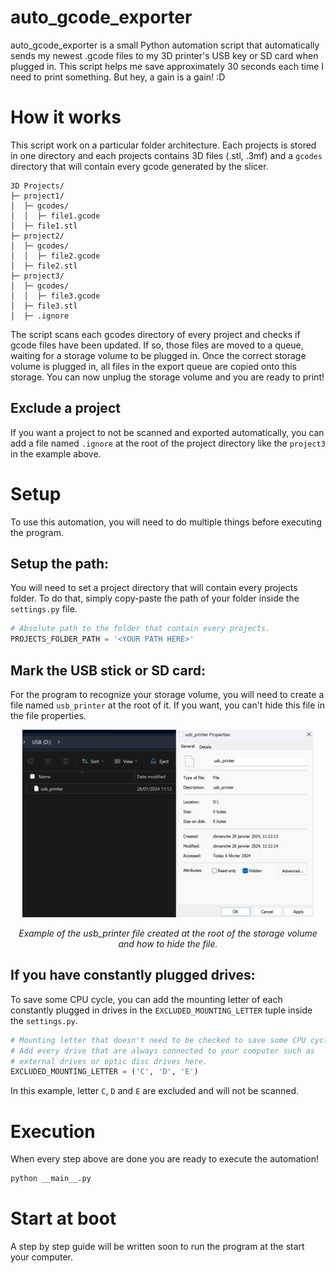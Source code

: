 # auto_gcode_exporter
auto_gcode_exporter is a small Python automation script that automatically sends my newest .gcode files to my 3D printer's USB key or SD card when plugged in. This script helps me save approximately 30 seconds each time I need to print something. But hey, a gain is a gain! :D

# How it works
This script work on a particular folder architecture. Each projects is stored in one directory and each projects contains 3D files (.stl, .3mf) and a `gcodes` directory that will contain every gcode generated by the slicer. 

```
3D Projects/
├─ project1/
│  ├─ gcodes/
│  │  ├─ file1.gcode
│  ├─ file1.stl
├─ project2/
│  ├─ gcodes/
│  │  ├─ file2.gcode
│  ├─ file2.stl
├─ project3/
│  ├─ gcodes/
│  │  ├─ file3.gcode
│  ├─ file3.stl
│  ├─ .ignore

```
The script scans each gcodes directory of every project and checks if gcode files have been updated. If so, those files are moved to a queue, waiting for a storage volume to be plugged in. Once the correct storage volume is plugged in, all files in the export queue are copied onto this storage. You can now unplug the storage volume and you are ready to print! 

## Exclude a project
If you want a project to not be scanned and exported automatically, you can add a file named `.ignore` at the root of the project directory like the `project3` in the example above. 

# Setup
To use this automation, you will need to do multiple things before executing the program.

## Setup the path:
You will need to set a project directory that will contain every projects folder. To do that, simply copy-paste the path of your folder inside the `settings.py` file.
```python
# Absolute path to the folder that contain every projects. 
PROJECTS_FOLDER_PATH = '<YOUR PATH HERE>'
```
## Mark the USB stick or SD card:
For the program to recognize your storage volume, you will need to create a file named `usb_printer` at the root of it. If you want, you can't hide this file in the file properties.

<div align="center">
    <img src="img/usb.png" alt="example of the usb_printer file created at the root of the storage volume and how to hide the file" height="300px" />


<i align="center">Example of the usb_printer file created at the root of the storage volume and how to hide the file.</i>

</div>

## If you have constantly plugged drives:
To save some CPU cycle, you can add the mounting letter of each constantly plugged in drives in the `EXCLUDED_MOUNTING_LETTER` tuple inside the `settings.py`.

```python
# Mounting letter that doesn't need to be checked to save some CPU cycle. 
# Add every drive that are always connected to your computer such as 
# external drives or optic disc drives here. 
EXCLUDED_MOUNTING_LETTER = ('C', 'D', 'E')
```
In this example, letter `C`, `D` and `E` are excluded and will not be scanned.

# Execution
When every step above are done you are ready to execute the automation!
```bash
python __main__.py
```

# Start at boot
A step by step guide will be written soon to run the program at the start your computer.
